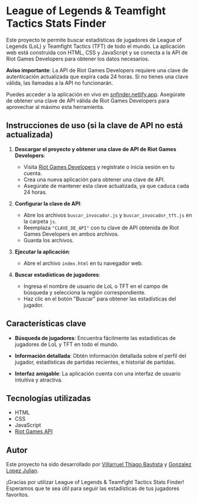 # League of Legends & Teamfight Tactics Stats Finder

Este proyecto te permite buscar estadísticas de jugadores de League of Legends (LoL) y Teamfight Tactics (TFT) de todo el mundo. La aplicación web está construida con HTML, CSS y JavaScript y se conecta a la API de Riot Games Developers para obtener los datos necesarios.

**Aviso importante**: La API de Riot Games Developers requiere una clave de autenticación actualizada que expira cada 24 horas. Si no tienes una clave válida, las llamadas a la API no funcionarán.

Puedes acceder a la aplicación en vivo en [snfinder.netlify.app](https://snfinder.netlify.app). Asegúrate de obtener una clave de API válida de Riot Games Developers para aprovechar al máximo esta herramienta.

## Instrucciones de uso (si la clave de API no está actualizada)

1. **Descargar el proyecto y obtener una clave de API de Riot Games Developers**:
   - Visita [Riot Games Developers](https://developer.riotgames.com/) y regístrate o inicia sesión en tu cuenta.
   - Crea una nueva aplicación para obtener una clave de API.
   - Asegúrate de mantener esta clave actualizada, ya que caduca cada 24 horas.

2. **Configurar la clave de API**:
   - Abre los archivos `buscar_invocador.js` y `buscar_invocador_tft.js` en la carpeta `js`.
   - Reemplaza `"CLAVE_DE_API"` con tu clave de API obtenida de Riot Games Developers en ambos archivos.
   - Guarda los archivos.

3. **Ejecutar la aplicación**:
   - Abre el archivo `index.html` en tu navegador web.

4. **Buscar estadísticas de jugadores**:
   - Ingresa el nombre de usuario de LoL o TFT en el campo de búsqueda y selecciona la región correspondiente.
   - Haz clic en el botón "Buscar" para obtener las estadísticas del jugador.

## Características clave

- **Búsqueda de jugadores**: Encuentra fácilmente las estadísticas de jugadores de LoL y TFT en todo el mundo.

- **Información detallada**: Obtén información detallada sobre el perfil del jugador, estadísticas de partidas recientes, e historial de partidas.

- **Interfaz amigable**: La aplicación cuenta con una interfaz de usuario intuitiva y atractiva.

## Tecnologías utilizadas

- HTML
- CSS
- JavaScript
- [Riot Games API](https://developer.riotgames.com/)



## Autor

Este proyecto ha sido desarrollado por [Villarruel Thiago Bautista](https://github.com/Villarruel-Thiago-Bautista) y [Gonzalez Lopez Julian](https://github.com/JulianGonzalezLopez).

¡Gracias por utilizar League of Legends & Teamfight Tactics Stats Finder! Esperamos que te sea útil para seguir las estadísticas de tus jugadores favoritos.
